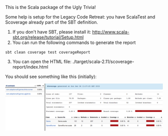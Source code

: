This is the Scala package of the Ugly Trivia!


Some help is setup for the Legacy Code Retreat: you have ScalaTest and Scoverage already part of the SBT definition.

1. If you don't have SBT, please install it: http://www.scala-sbt.org/release/tutorial/Setup.html
2. You can run the following commands to generate the report

```
sbt clean coverage test coverageReport
```

3. You can open the HTML file: ./target/scala-2.11/scoverage-report/index.html

You should see something like this (initially): 

![This stuff](initial_scoverage_report.png)

